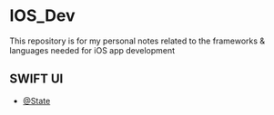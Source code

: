 # IOS_Dev
This repository is for my personal notes related to the frameworks &amp; languages needed for iOS app development

## SWIFT UI
- [@State](SwiftUI/SwiftUIBasics.md#state-manage-property)
